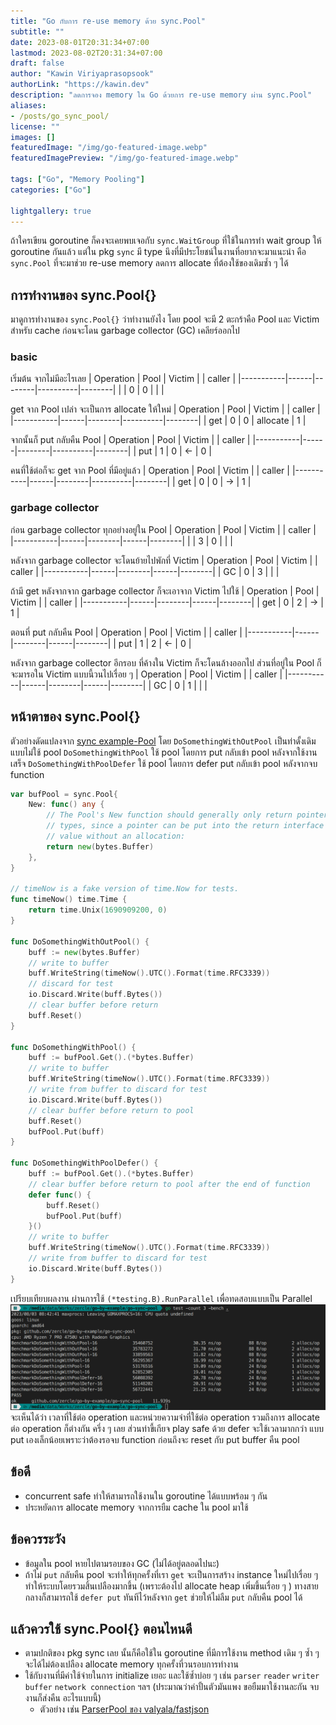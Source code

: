 ```yaml
---
title: "Go กับการ re-use memory ด้วย sync.Pool"
subtitle: ""
date: 2023-08-01T20:31:34+07:00
lastmod: 2023-08-02T20:31:34+07:00
draft: false
author: "Kawin Viriyaprasopsook"
authorLink: "https://kawin.dev"
description: "ลดการจอง memory ใน Go ด้วยการ re-use memory ผ่าน sync.Pool"
aliases:
- /posts/go_sync_pool/
license: ""
images: []
featuredImage: "/img/go-featured-image.webp"
featuredImagePreview: "/img/go-featured-image.webp"

tags: ["Go", "Memory Pooling"]
categories: ["Go"]

lightgallery: true
---
```


ถ้าใครเขียน goroutine ก็คงจะเคยพบเจอกับ `sync.WaitGroup` ที่ใช้ในการทำ wait group ให้ goroutine กันแล้ว แต่ใน pkg `sync` มี type นึงที่มีประโยชน์ในงานที่อยากจะมาแนะนำ คือ `sync.Pool` ที่จะมาช่วย re-use memory ลดการ allocate ที่ต้องใช้ของเดิมซ้ำ ๆ ได้

<!--more-->

## การทำงานของ sync.Pool{}
มาดูการทำงานของ `sync.Pool{}` ว่าทำงานยังไง โดย pool จะมี 2 ตะกร้าคือ Pool และ Victim สำหรับ cache ก่อนจะโดน garbage collector (GC) เคลียร์ออกไป

### basic

เริ่มต้น จากไม่มีอะไรเลย
| Operation | Pool | Victim |          | caller |
|-----------|------|--------|----------|--------|
|           | 0    | 0      |          |        |

get จาก Pool เปล่า จะเป็นการ allocate ให้ใหม่
| Operation | Pool | Victim |          | caller |
|-----------|------|--------|----------|--------|
| get       | 0    | 0      | allocate | 1      |

จากนั้นก็ put กลับคืน Pool
| Operation | Pool | Victim |          | caller |
|-----------|------|--------|----------|--------|
| put       | 1    | 0      | ←        | 0      |

คนที่ใช้ต่อก็จะ get จาก Pool ที่มีอยู่แล้ว
| Operation | Pool | Victim |          | caller |
|-----------|------|--------|----------|--------|
| get       | 0    | 0      | →        | 1      |

### garbage collector

ก่อน garbage collector ทุกอย่างอยู่ใน Pool
| Operation | Pool | Victim |      | caller |
|-----------|------|--------|------|--------|
|           | 3    | 0      |      |        |

หลังจาก garbage collector จะโดนย้ายไปพักที่ Victim
| Operation | Pool | Victim |      | caller |
|-----------|------|--------|------|--------|
| GC        | 0    | 3      |      |        |

ถ้ามี get หลังจากจาก garbage collector ก็จะเอาจาก Victim ไปใช้
| Operation | Pool | Victim |      | caller |
|-----------|------|--------|------|--------|
| get       | 0    | 2      | →    | 1      |

ตอนที่ put กลับคืน Pool
| Operation | Pool | Victim |      | caller |
|-----------|------|--------|------|--------|
| put       | 1    | 2      | ←    | 0      |

หลังจาก garbage collector อีกรอบ ที่ค้างใน Victim ก็จะโดนล้างออกไป ส่วนที่อยู่ใน Pool ก็จะมารอใน Victim แบบนี้วนไปเรื่อย ๆ
| Operation | Pool | Victim |      | caller |
|-----------|------|--------|------|--------|
| GC        | 0    | 1      |      |        |

## หน้าตาของ sync.Pool{}

ตัวอย่างดัดแปลงจาก [sync example-Pool](https://pkg.go.dev/sync#example-Pool) โดย `DoSomethingWithOutPool` เป็นท่าดั้งเดิมแบบไม่ใช้ pool `DoSomethingWithPool` ใช้ pool โดยการ put กลับเข้า pool หลังจากใช้งานเสร็จ `DoSomethingWithPoolDefer` ใช้ pool โดยการ defer put กลับเข้า pool หลังจากจบ function

```go
var bufPool = sync.Pool{
	New: func() any {
		// The Pool's New function should generally only return pointer
		// types, since a pointer can be put into the return interface
		// value without an allocation:
		return new(bytes.Buffer)
	},
}

// timeNow is a fake version of time.Now for tests.
func timeNow() time.Time {
	return time.Unix(1690909200, 0)
}

func DoSomethingWithOutPool() {
	buff := new(bytes.Buffer)
	// write to buffer
	buff.WriteString(timeNow().UTC().Format(time.RFC3339))
	// discard for test
	io.Discard.Write(buff.Bytes())
	// clear buffer before return
	buff.Reset()
}

func DoSomethingWithPool() {
	buff := bufPool.Get().(*bytes.Buffer)
	// write to buffer
	buff.WriteString(timeNow().UTC().Format(time.RFC3339))
	// write from buffer to discard for test
	io.Discard.Write(buff.Bytes())
	// clear buffer before return to pool
	buff.Reset()
	bufPool.Put(buff)
}

func DoSomethingWithPoolDefer() {
	buff := bufPool.Get().(*bytes.Buffer)
	// clear buffer before return to pool after the end of function
	defer func() {
		buff.Reset()
		bufPool.Put(buff)
	}()
	// write to buffer
	buff.WriteString(timeNow().UTC().Format(time.RFC3339))
	// write from buffer to discard for test
	io.Discard.Write(buff.Bytes())
}
```
เปรียบเทียบผลงาน ผ่านการใช้ `(*testing.B).RunParallel` เพื่อทดสอบแบบเป็น Parallel
![Basic sync.Pool{}](img/basic_pool.webp "Basic sync.Pool{}")
จะเห็นได้ว่า เวลาที่ใช้ต่อ operation และหน่วยความจำที่ใช้ต่อ operation รวมถึงการ allocate ต่อ operation ก็ต่างกัน ครึ่ง ๆ เลย ส่วนท่าขี้เกียจ play safe ด้วย defer จะใช้เวลามากกว่า แบบ put เองเล็กน้อยเพราะว่าต้องรอจบ function ก่อนถึงจะ reset กับ put buffer คืน pool

## ข้อดี
- concurrent safe ทำให้สามารถใช้งานใน goroutine ได้แบบพร้อม ๆ กัน
- ประหยัดการ allocate memory จากการยืม cache ใน pool มาใช้

## ข้อควรระวัง
- ข้อมูลใน pool หายไปตามรอบของ GC (ไม่ได้อยู่ตลอดไปนะ)
- ถ้าไม่ `put` กลับคืน pool จะทำให้ทุกครั้งที่เรา `get` จะเป็นการสร้าง instance ใหม่ไปเรื่อย ๆ ทำให้ระบบโดยรวมสิ้นเปลืองมากขึ้น (เพราะต้องไป allocate heap เพิ่มขึ้นเรื่อย ๆ ) ทางสายกลางก็สามารถใช้ `defer put` ทันทีไว้หลังจาก `get` ช่วยให้ไม่ลืม `put` กลับคืน pool ได้

## แล้วควรใช้ sync.Pool{} ตอนไหนดี
- ตามปกติของ pkg sync เลย นั้นก็คือใช้ใน goroutine ที่มีการใช้งาน method เดิม ๆ ซ้ำ ๆ จะได้ไม่ต้องเปลือง allocate memory ทุกครั้งที่วนรอบการทำงาน
- ใช้กับงานที่มีค่าใช้จ่ายในการ initialize เยอะ และใช้ซ้ำบ่อย ๆ เช่น `parser` `reader` `writer` `buffer` `network connection` ฯลฯ (ประมาณว่าค่าปั้นตัวมันแพง ขอยืมมาใช้งานละกัน จบงานก็ส่งคืน อะไรแบบนี้)
  - ตัวอย่าง เช่น [ParserPool ของ valyala/fastjson](https://pkg.go.dev/github.com/valyala/fastjson#ParserPool)
